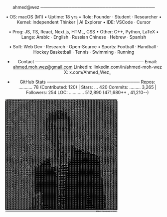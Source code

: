 <div align="center">

<table style="border-collapse:collapse;border:none;">
  <tr>
    <td valign="top" style="border:none;padding:0;">
      <img
        src="./assets/rick-roll.gif"
        width="360" height="360" style="display:block; object-fit:cover; border-radius:6px;" alt="rick-roll gif"/>
    </td>
    
ahmed@wez ─────────────────────────────────────

• OS:     macOS (M1)
• Uptime: 18 yrs
• Role:   Founder · Student · Researcher
• Kernel: Independent Thinker | AI Explorer
• IDE:    VSCode · Cursor

• Prog:   JS, TS, React, Next.js, HTML, CSS
• Other:  C++, Python, LaTeX
• Langs:  Arabic · English · Russian
         Chinese · Hebrew · Spanish

• Soft:   Web Dev · Research · Open-Source
• Sports: Football · Handball · Hockey
         Basketball · Tennis · Swimming · Running

- Contact ───────────────────────────────────
Email:    ahmed.moh.wez@gmail.com
LinkedIn: linkedin.com/in/ahmed-moh-wez
X:        x.com/Ahmed_Wez_

- GitHub Stats ──────────────────────────────
Repos: ........... 78 (Contributed: 120) | Stars: ... 420
Commits: ......... 3,265  | Followers: 254
LOC: ............ 512,890 (471,680++ , 41,210--)
        </pre>
      </div>
    </td>
  </tr>
</table>

</div>
